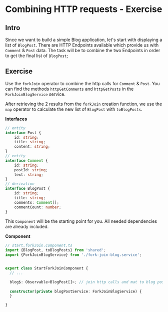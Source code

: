 # Combining HTTP requests - Exercise

## Intro

Since we want to build a simple Blog application, let's start with displaying a list of `BlogPost`.
There are HTTP Endpoints available which provide us with `Comment` & `Post` data. The task will be to combine the two Endpoints in
order to get the final list of `BlogPost`;
 
## Exercise

Use the `forkJoin` operator to combine the http calls for `Comment` & `Post`.
You can find the methods `httpGetComments` and `httpGetPosts` in the `ForkJoinBlogService` service.
  
After retrieving the 2 results from the `forkJoin` creation function,
we use the `map` operator to calculate the new list of `BlogPost` with `toBlogPosts`.


**Interfaces**
```Typescript
// entity
interface Post {
    id: string;
    title: string;
    content: string;
}
// entity
interface Comment {
    id: string;
    postId: string;
    text: string;
}
// derivation
interface BlogPost { 
    id: string;
    title: string;
    comments: Comment[];
    commentCount: number;
}
```

This `Component` will be the starting point for you. All needed dependencies are already included.

**Component**
```Typescript
// start.forkJoin.component.ts 
import {BlogPost, toBlogPosts} from 'shared';
import {ForkJoinBlogService} from './fork-join-blog.service';


export class StartForkJoinComponent {
  // ...

  blog$: Observable<BlogPost[]>; // join http calls and mat to blog posts here 
  
  constructor(private blogPostService: ForkJoinBlogService) {
  }

}
```
